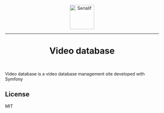 <div align="center">
    <p align="center"><a href="https://serialif.com"><img width="80" height="80" src="https://serialif.com/images/serialif-white.png" alt="Serialif"></a>
<hr>
</div>

<h1 align="center">Video database</h1>
<br>

Video database is a video database management site developed with Symfony

## License
MIT